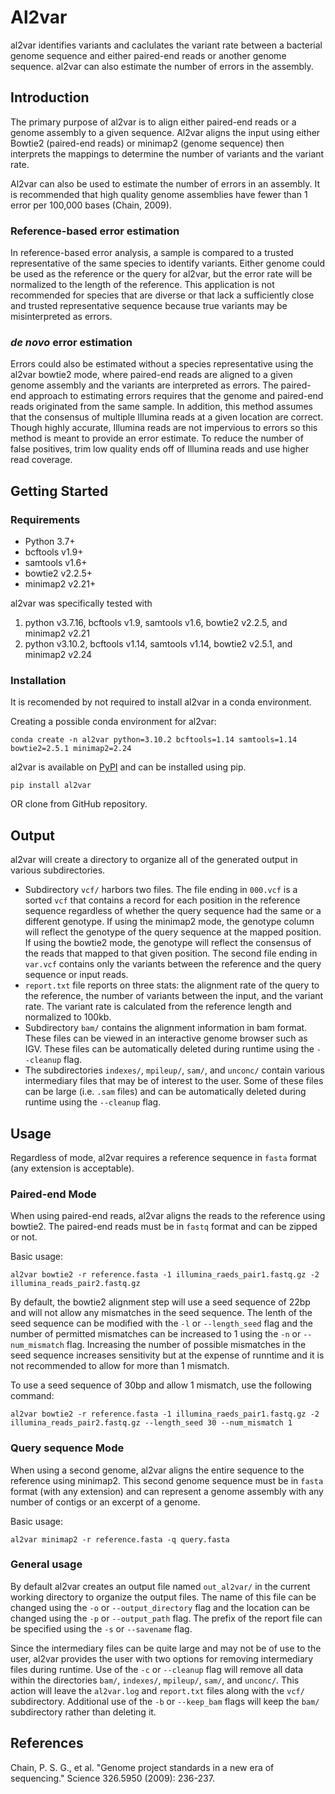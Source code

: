 # Al2var

al2var identifies variants and caclulates the variant rate between a bacterial genome sequence and either paired-end reads or another genome sequence. al2var can also estimate the number of errors in the assembly.

## Introduction
The primary purpose of al2var is to align either paired-end reads or a genome assembly to a given sequence. Al2var aligns the input using either Bowtie2 (paired-end reads) or minimap2 (genome sequence) then interprets the mappings to determine the number of variants and the variant rate. 

Al2var can also be used to estimate the number of errors in an assembly. It is recommended that high quality genome assemblies have fewer than 1 error per 100,000 bases (Chain, 2009).

### Reference-based error estimation
In reference-based error analysis, a sample is compared to a trusted representative of the same species to identify variants. Either genome could be used as the reference or the query for al2var, but the error rate will be normalized to the length of the reference. This application is not recommended for species that are diverse or that lack a sufficiently close and trusted representative sequence because true variants may be misinterpreted as errors.

### _de novo_ error estimation
Errors could also be estimated without a species representative using the al2var bowtie2 mode, where paired-end reads are aligned to a given genome assembly and the variants are interpreted as errors. The paired-end approach to estimating errors requires that the genome and paired-end reads originated from the same sample. In addition, this method assumes that the consensus of multiple Illumina reads at a given location are correct. Though highly accurate, Illumina reads are not impervious to errors so this method is meant to provide an error estimate. To reduce the number of false positives, trim low quality ends off of Illumina reads and use higher read coverage. 


## Getting Started
### Requirements
* Python 3.7+
* bcftools v1.9+
* samtools v1.6+
* bowtie2 v2.2.5+
* minimap2 v2.21+


al2var was specifically tested with
1. python v3.7.16, bcftools v1.9, samtools v1.6, bowtie2 v2.2.5, and minimap2 v2.21
2. python v3.10.2, bcftools v1.14, samtools v1.14, bowtie2 v2.5.1, and minimap2 v2.24




### Installation

It is recomended by not required to install al2var in a conda environment. 

Creating a possible conda environment for al2var:
```
conda create -n al2var python=3.10.2 bcftools=1.14 samtools=1.14 bowtie2=2.5.1 minimap2=2.24
```

al2var is available on [PyPI](https://pypi.org/project/al2var/) and can be installed using pip.

```pip install al2var```

OR clone from GitHub repository.

## Output
al2var will create a directory to organize all of the generated output in various subdirectories.

* Subdirectory `vcf/` harbors two files. The file ending in `000.vcf` is a sorted `vcf` that contains a record for each position in the reference sequence regardless of whether the query sequence had the same or a different genotype. If using the minimap2 mode, the genotype column will reflect the genotype of the query sequence at the mapped position. If using the bowtie2 mode, the genotype will reflect the consensus of the reads that mapped to that given position. The second file ending in `var.vcf` contains only the variants between the reference and the query sequence or input reads.
* `report.txt` file reports on three stats: the alignment rate of the query to the reference, the number of variants between the input, and the variant rate. The variant rate is calculated from the reference length and normalized to 100kb. 
* Subdirectory `bam/` contains the alignment information in bam format. These files can be viewed in an interactive genome browser such as IGV. These files can be automatically deleted during runtime using the `--cleanup` flag.
* The subdirectories `indexes/`, `mpileup/`, `sam/`, and `unconc/` contain various intermediary files that may be of interest to the user. Some of these files can be large (i.e. `.sam` files) and can be automatically deleted during runtime using the `--cleanup` flag. 


## Usage
Regardless of mode, al2var requires a reference sequence in `fasta` format (any extension is acceptable).

### Paired-end Mode
When using paired-end reads, al2var aligns the reads to the reference using bowtie2. The paired-end reads must be in `fastq` format and can be zipped or not.

Basic usage:
```
al2var bowtie2 -r reference.fasta -1 illumina_raeds_pair1.fastq.gz -2 illumina_reads_pair2.fastq.gz
```

By default, the bowtie2 alignment step will use a seed sequence of 22bp and will not allow any mismatches in the seed sequence. The lenth of the seed sequence can be modified with the `-l` or `--length_seed` flag and the number of permitted mismatches can be increased to 1 using the `-n` or `--num_mismatch` flag. Increasing the number of possible mismatches in the seed sequence increases sensitivity but at the expense of runntime and it is not recommended to allow for more than 1 mismatch.

To use a seed sequence of 30bp and allow 1 mismatch, use the following command:
```
al2var bowtie2 -r reference.fasta -1 illumina_raeds_pair1.fastq.gz -2 illumina_reads_pair2.fastq.gz --length_seed 30 --num_mismatch 1
```

### Query sequence Mode
When using a second genome, al2var aligns the entire sequence to the reference using minimap2. This second genome sequence must be in `fasta` format (with any extension) and can represent a genome assembly with any number of contigs or an excerpt of a genome.

Basic usage:
```
al2var minimap2 -r reference.fasta -q query.fasta
```

### General usage
By default al2var creates an output file named `out_al2var/` in the current working directory to organize the output files. The name of this file can be changed using the `-o` or `--output_directory` flag and the location can be changed using the `-p` or `--output_path` flag. The prefix of the report file can be specified using the `-s` or `--savename` flag. 

Since the intermediary files can be quite large and may not be of use to the user, al2var provides the user with two options for removing intermediary files during runtime. Use of the `-c` or `--cleanup` flag will remove all data within the directories `bam/`, `indexes/`, `mpileup/`, `sam/`, and `unconc/`. This action will leave the `al2var.log` and `report.txt` files along with the `vcf/` subdirectory. Additional use of the `-b` or `--keep_bam` flags will keep the `bam/` subdirectory rather than deleting it.

## References
Chain, P. S. G., et al. "Genome project standards in a new era of sequencing." Science 326.5950 (2009): 236-237.
